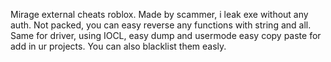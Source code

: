 Mirage external cheats roblox.
Made by scammer, i leak exe without any auth. Not packed, you can easy reverse any functions with string and all. Same for driver, using IOCL, easy dump and usermode easy copy paste for add in ur projects. You can also blacklist them easly.
